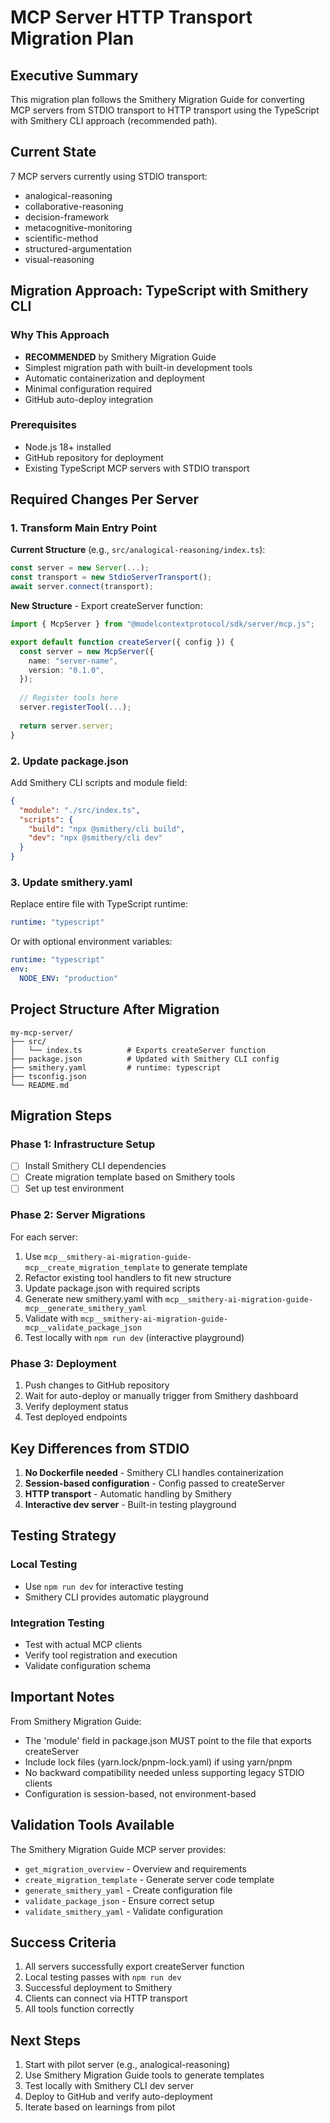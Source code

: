 # MCP Server HTTP Transport Migration Plan

## Executive Summary

This migration plan follows the Smithery Migration Guide for converting MCP servers from STDIO transport to HTTP transport using the TypeScript with Smithery CLI approach (recommended path).

## Current State

7 MCP servers currently using STDIO transport:
- analogical-reasoning
- collaborative-reasoning  
- decision-framework
- metacognitive-monitoring
- scientific-method
- structured-argumentation
- visual-reasoning

## Migration Approach: TypeScript with Smithery CLI

### Why This Approach
- **RECOMMENDED** by Smithery Migration Guide
- Simplest migration path with built-in development tools
- Automatic containerization and deployment
- Minimal configuration required
- GitHub auto-deploy integration

### Prerequisites
- Node.js 18+ installed
- GitHub repository for deployment
- Existing TypeScript MCP servers with STDIO transport

## Required Changes Per Server

### 1. Transform Main Entry Point

**Current Structure** (e.g., `src/analogical-reasoning/index.ts`):
```typescript
const server = new Server(...);
const transport = new StdioServerTransport();
await server.connect(transport);
```

**New Structure** - Export createServer function:
```typescript
import { McpServer } from "@modelcontextprotocol/sdk/server/mcp.js";

export default function createServer({ config }) {
  const server = new McpServer({
    name: "server-name",
    version: "0.1.0",
  });
  
  // Register tools here
  server.registerTool(...);
  
  return server.server;
}
```

### 2. Update package.json

Add Smithery CLI scripts and module field:
```json
{
  "module": "./src/index.ts",
  "scripts": {
    "build": "npx @smithery/cli build",
    "dev": "npx @smithery/cli dev"
  }
}
```

### 3. Update smithery.yaml

Replace entire file with TypeScript runtime:
```yaml
runtime: "typescript"
```

Or with optional environment variables:
```yaml
runtime: "typescript"
env:
  NODE_ENV: "production"
```

## Project Structure After Migration

```
my-mcp-server/
├── src/
│   └── index.ts          # Exports createServer function
├── package.json          # Updated with Smithery CLI config
├── smithery.yaml         # runtime: typescript
├── tsconfig.json         
└── README.md            
```

## Migration Steps

### Phase 1: Infrastructure Setup
- [ ] Install Smithery CLI dependencies
- [ ] Create migration template based on Smithery tools
- [ ] Set up test environment

### Phase 2: Server Migrations

For each server:
1. Use `mcp__smithery-ai-migration-guide-mcp__create_migration_template` to generate template
2. Refactor existing tool handlers to fit new structure
3. Update package.json with required scripts
4. Generate new smithery.yaml with `mcp__smithery-ai-migration-guide-mcp__generate_smithery_yaml`
5. Validate with `mcp__smithery-ai-migration-guide-mcp__validate_package_json`
6. Test locally with `npm run dev` (interactive playground)

### Phase 3: Deployment
1. Push changes to GitHub repository
2. Wait for auto-deploy or manually trigger from Smithery dashboard
3. Verify deployment status
4. Test deployed endpoints

## Key Differences from STDIO

1. **No Dockerfile needed** - Smithery CLI handles containerization
2. **Session-based configuration** - Config passed to createServer
3. **HTTP transport** - Automatic handling by Smithery
4. **Interactive dev server** - Built-in testing playground

## Testing Strategy

### Local Testing
- Use `npm run dev` for interactive testing
- Smithery CLI provides automatic playground

### Integration Testing  
- Test with actual MCP clients
- Verify tool registration and execution
- Validate configuration schema

## Important Notes

From Smithery Migration Guide:
- The 'module' field in package.json MUST point to the file that exports createServer
- Include lock files (yarn.lock/pnpm-lock.yaml) if using yarn/pnpm
- No backward compatibility needed unless supporting legacy STDIO clients
- Configuration is session-based, not environment-based

## Validation Tools Available

The Smithery Migration Guide MCP server provides:
- `get_migration_overview` - Overview and requirements
- `create_migration_template` - Generate server code template
- `generate_smithery_yaml` - Create configuration file
- `validate_package_json` - Ensure correct setup
- `validate_smithery_yaml` - Validate configuration

## Success Criteria

1. All servers successfully export createServer function
2. Local testing passes with `npm run dev`
3. Successful deployment to Smithery
4. Clients can connect via HTTP transport
5. All tools function correctly

## Next Steps

1. Start with pilot server (e.g., analogical-reasoning)
2. Use Smithery Migration Guide tools to generate templates
3. Test locally with Smithery CLI dev server
4. Deploy to GitHub and verify auto-deployment
5. Iterate based on learnings from pilot